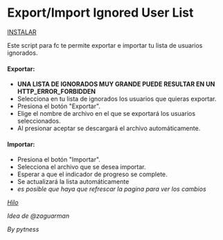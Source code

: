 # Export/Import Ignored User List

[INSTALAR](https://github.com/Pytness/fc-script/raw/master/src/exportIgnoredUserList/index.user.js)

Este script para fc te permite exportar e importar tu lista de usuarios ignorados.

#### Exportar:
  - **UNA LISTA DE IGNORADOS MUY GRANDE PUEDE RESULTAR EN UN HTTP_ERROR_FORBIDDEN**
  - Selecciona en tu lista de ignorados los usuarios que quieras exportar.
  - Presiona el botón "Exportar".
  - Elige el nombre de archivo en el que se exportará los usuarios seleccionados.
  - Al presionar aceptar se descargará el archivo automáticamente.

#### Importar:
  - Presiona el botón "Importar".
  - Selecciona el archivo que se desea importar.
  - Esperar a que el indicador de progreso se complete.
  - Se actualizará la lista automáticamente
  - *es posible que haya que refrescar la pagina para ver los cambios*

*[Hilo](https://www.forocoches.com/foro/showthread.php?t=6794769)*

*Idea de @zaguarman*

*By pytness*
